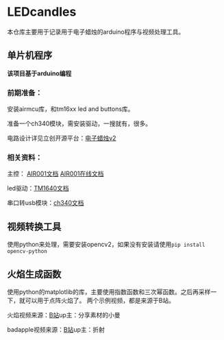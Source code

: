 # LEDcandles
本仓库主要用于记录用于电子蜡烛的arduino程序与视频处理工具。
## 单片机程序
**该项目基于arduino编程**

### 前期准备：

安装airmcu库，和tm16xx led and buttons库。

准备一个ch340模块，需安装驱动，一搜就有，很多。

电路设计详见立创开源平台：[电子蜡烛v2](https://oshwhub.com/mgxq/dian-zi-la-zhu-v2)

### 相关资料：

主控： [AIR001文档](https://c.vue2.cn/attachment/20230721175506039_AIR001%E8%8A%AF%E7%89%87%E6%95%B0%E6%8D%AE%E6%89%8B%E5%86%8C1.0.4.pdf)
[AIR001在线文档](https://wiki.luatos.com/chips/air001/index.html)

led驱动：[TM1640文档](https://atta.szlcsc.com/upload/public/pdf/source/20210125/C41327_2B9DB4F40466A73C374D651D231B64AE.pdf)

串口转usb模块：[ch340文档](https://atta.szlcsc.com/upload/public/pdf/source/20240313/115CDE92081B1D6CB446704AD5D0F5F2.pdf)

## 视频转换工具
使用python来处理，需要安装opencv2，如果没有安装请使用`pip install opencv-python`

## 火焰生成函数
使用python的matplotlib的库，主要使用指数函数和三次幂函数。之后再采样一下，就可以用于点阵火焰了。
两个示例视频，都是来源于B站。

火焰视频来源：[B站](https://www.bilibili.com/video/BV1gZ4y1S7E6)up主：分享素材的小曼

badapple视频来源：[B站](https://www.bilibili.com/video/BV1xx411c79H)up主：折射
